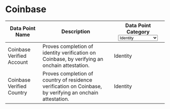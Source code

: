 # Coinbase

<table><thead><tr><th>Data Point Name</th><th>Description</th><th>Data Point Category<select><option value="lomLNr0I9Uvm" label="Identity" color="blue"></option><option value="4CcsGQO5qqP1" label="Activity" color="blue"></option><option value="vupUT60FMN6n" label="Credibility" color="blue"></option><option value="N1ap3SKQ2O9w" label="Skills [Developer]" color="blue"></option><option value="DHBuT13t8Hmk" label="Skills [Creator]" color="blue"></option></select></th></tr></thead><tbody><tr><td>Coinbase Verified Account</td><td>Proves completion of identity verification on Coinbase, by verifying an onchain attestation.</td><td><span data-option="lomLNr0I9Uvm">Identity</span></td></tr><tr><td>Coinbase Verified Country</td><td>Proves completion of country of residence verification on Coinbase, by verifying an onchain attestation.</td><td><span data-option="lomLNr0I9Uvm">Identity</span></td></tr></tbody></table>
